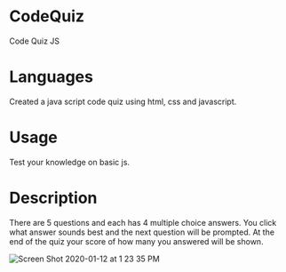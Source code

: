# CodeQuiz
Code Quiz JS

# Languages
Created a java script code quiz using html, css and javascript.

# Usage
Test your knowledge on basic js.

# Description
There are 5 questions and each has 4 multiple choice answers. You click what answer sounds best and the next question will be prompted. At the end of the quiz your score of how many you answered will be shown. 

![Screen Shot 2020-01-12 at 1 23 35 PM](https://user-images.githubusercontent.com/57784815/72225126-fd2c3a00-353e-11ea-957e-1f1cc16fc98b.png)



